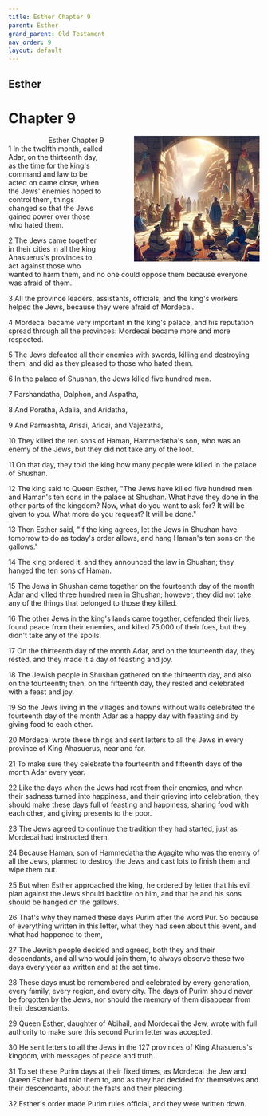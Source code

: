 ```yaml
---
title: Esther Chapter 9
parent: Esther
grand_parent: Old Testament
nav_order: 9
layout: default
---
```


## Esther

# Chapter 9

<div style="clear: both; text-align: right;">
    <div style="max-width: 50%; height: auto; float: right; margin: 0 0 10px 10px; padding-left: 10%;">
        <img src="/assets/Image/Esther/500/9.jpg" alt="Esther Chapter 9" class="chapter-image">
    </div>
    <figcaption style="font-size: 14px; text-align: right;">Esther Chapter 9</figcaption>
</div>
1 In the twelfth month, called Adar, on the thirteenth day, as the time for the king's command and law to be acted on came close, when the Jews' enemies hoped to control them, things changed so that the Jews gained power over those who hated them.

2 The Jews came together in their cities in all the king Ahasuerus's provinces to act against those who wanted to harm them, and no one could oppose them because everyone was afraid of them.

3 All the province leaders, assistants, officials, and the king's workers helped the Jews, because they were afraid of Mordecai.

4 Mordecai became very important in the king's palace, and his reputation spread through all the provinces: Mordecai became more and more respected.

5 The Jews defeated all their enemies with swords, killing and destroying them, and did as they pleased to those who hated them.

6 In the palace of Shushan, the Jews killed five hundred men.

7 Parshandatha, Dalphon, and Aspatha,

8 And Poratha, Adalia, and Aridatha,

9 And Parmashta, Arisai, Aridai, and Vajezatha,

10 They killed the ten sons of Haman, Hammedatha's son, who was an enemy of the Jews, but they did not take any of the loot.

11 On that day, they told the king how many people were killed in the palace of Shushan.

12 The king said to Queen Esther, "The Jews have killed five hundred men and Haman's ten sons in the palace at Shushan. What have they done in the other parts of the kingdom? Now, what do you want to ask for? It will be given to you. What more do you request? It will be done."

13 Then Esther said, "If the king agrees, let the Jews in Shushan have tomorrow to do as today's order allows, and hang Haman's ten sons on the gallows."

14 The king ordered it, and they announced the law in Shushan; they hanged the ten sons of Haman.

15 The Jews in Shushan came together on the fourteenth day of the month Adar and killed three hundred men in Shushan; however, they did not take any of the things that belonged to those they killed.

16 The other Jews in the king's lands came together, defended their lives, found peace from their enemies, and killed 75,000 of their foes, but they didn't take any of the spoils.

17 On the thirteenth day of the month Adar, and on the fourteenth day, they rested, and they made it a day of feasting and joy.

18 The Jewish people in Shushan gathered on the thirteenth day, and also on the fourteenth; then, on the fifteenth day, they rested and celebrated with a feast and joy.

19 So the Jews living in the villages and towns without walls celebrated the fourteenth day of the month Adar as a happy day with feasting and by giving food to each other.

20 Mordecai wrote these things and sent letters to all the Jews in every province of King Ahasuerus, near and far.

21 To make sure they celebrate the fourteenth and fifteenth days of the month Adar every year.

22 Like the days when the Jews had rest from their enemies, and when their sadness turned into happiness, and their grieving into celebration, they should make these days full of feasting and happiness, sharing food with each other, and giving presents to the poor.

23 The Jews agreed to continue the tradition they had started, just as Mordecai had instructed them.

24 Because Haman, son of Hammedatha the Agagite who was the enemy of all the Jews, planned to destroy the Jews and cast lots to finish them and wipe them out.

25 But when Esther approached the king, he ordered by letter that his evil plan against the Jews should backfire on him, and that he and his sons should be hanged on the gallows.

26 That's why they named these days Purim after the word Pur. So because of everything written in this letter, what they had seen about this event, and what had happened to them,

27 The Jewish people decided and agreed, both they and their descendants, and all who would join them, to always observe these two days every year as written and at the set time.

28 These days must be remembered and celebrated by every generation, every family, every region, and every city. The days of Purim should never be forgotten by the Jews, nor should the memory of them disappear from their descendants.

29 Queen Esther, daughter of Abihail, and Mordecai the Jew, wrote with full authority to make sure this second Purim letter was accepted.

30 He sent letters to all the Jews in the 127 provinces of King Ahasuerus's kingdom, with messages of peace and truth.

31 To set these Purim days at their fixed times, as Mordecai the Jew and Queen Esther had told them to, and as they had decided for themselves and their descendants, about the fasts and their pleading.

32 Esther's order made Purim rules official, and they were written down.


